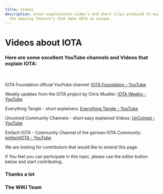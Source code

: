 ```yaml
---
title: Videos
description: Great expalanation video's and short clips produced to explain all
  the amazing feature's that make IOTA so unique.
---
```


# Videos about IOTA

### Here are some excellent YouTube channels and Videos that explain IOTA:

\
\
IOTA Foundation official YouYube channel: [IOTA Foundation - YouTube](https://www.youtube.com/c/iotafoundation)

Weekly updates from the IOTA project by Chris Mueller: [IOTA Weekly - YouTube](https://www.youtube.com/channel/UCfq6x\_5wCrXh0mUa-1iRX9g)

Everything Tangle - short explainers: [Everything Tangle - YouTube](https://www.youtube.com/channel/UCQaOR_QLI2tGceGAp3ZWfQw)

Uncoined Community Channels - short easy explained Videos: [UnCoined - YouTube](https://www.youtube.com/channel/UCtpz9oCJlMzviwSksDMNBLw)

Einfach IOTA - Community Channel of the german IOTA Community: [einfachIOTA - YouTube](https://www.youtube.com/channel/UClEhfr5oh-bbH42XoXO4Pqw)

We are looking for contributors that would like to extend this page.

If You feel you can participate in this topic, please use the editor button below and start contributing.

### Thanks a lot

### The WIKI Team
